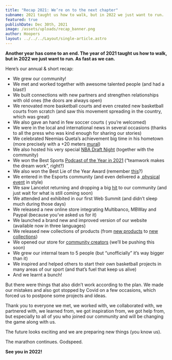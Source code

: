 ```yaml
---
title: "Recap 2021: We’re on to the next chapter"
subname: 2021 taught us how to walk, but in 2022 we just want to run.
featured: true
publishDate: Dec 30th, 2021
image: /assets/uploads/recap_banner.png
author: Hoopers
layout: ../../../Layout/single-article.astro
---
```

**Another year has come to an end. The year of 2021 taught us how to walk, but in 2022 we just want to run. As fast as we can.** 

Here’s our annual & short recap:

* We grew our community! 
* We met and worked together with awesome talented people (and had a blast!)
* We built connections with new partners and strengthen relationships with old ones (the doors are always open)
* We renovated more basketball courts and even created new basketball courts from scratch (and saw this movement spreading in the country, which was great)
* We also gave an hand in few soccer courts ( you’re welcomed)
* We were in the local and international news in several occasions (thanks to all the press who was kind enough for sharing our stories)
* We celebrated Neemias Queta’s achievement big time in his hometown (more precisely with a +20 meters <u>[mural](https://www.instagram.com/p/CR2C-DgBM1M/)</u>)
* We also hosted his very special <u>[NBA Draft Night](https://www.youtube.com/watch?v=XDhLj-yavpI)</u> (together with the community)
* We won the Best Sports <u>[Podcast of the Year in 2021](https://podes.pt/vencedores/)</u> (“teamwork makes the dream work”, right?)
* We also won the Best Lie of the Year Award (remember <u>[this](https://hoopers.club/posts/articles/2021-10-12-hoopers-lan%C3%A7a-novo-campo-ic%C3%B3nico-no-canal-do-suez/)</u>?)
* We entered in the Esports community (and even delivered a [ ](https://www.instagram.com/p/CRrehnahxPi/)<u>[physical event](https://www.instagram.com/p/CRrehnahxPi/)</u> in style)
* We saw Lancelot returning and dropping a big <u>[hit](https://open.spotify.com/album/6EhS1OTh45xjmt75lsuojx)</u> to our community (and just wait for what is still coming soon)
* We attended and exhibited in our first Web Summit (and didn’t sleep much during those days)
* We released a new online store integrating Multibanco, MBWay and Paypal (because you’ve asked us for it)
* We launched a brand new and improved version of our website (available now in three languages)
* We released new collections of products (from <u>[new products](https://hoopers.store/collections/todos-produtos)</u> to <u>[new collections](https://hoopers.store/collections/box)</u>)
* We opened our store for <u>[community creators](https://hoopers.store/collections/bolas/products/hoopers-x-maze-005)</u> (we’ll be pushing this soon)
* We grew our internal team to 5 people (but “unofficially” it’s way bigger than it)
* We inspired and helped others to start their own basketball projects in many areas of our sport (and that’s fuel that keep us alive)
* And we learnt a bunch!

But there were things that also didn’t work according to the plan. We made our mistakes and also got stopped by Covid on a few occasions, which forced us to postpone some projects and ideas.

Thank you to everyone we met, we worked with, we collaborated with, we partnered with, we learned from, we got inspiration from, we got help from, but especially to all of you who joined our community and will be changing the game along with us.

The future looks exciting and we are preparing new things (you know us).

The marathon continues. Godspeed.

**See you in 2022!**